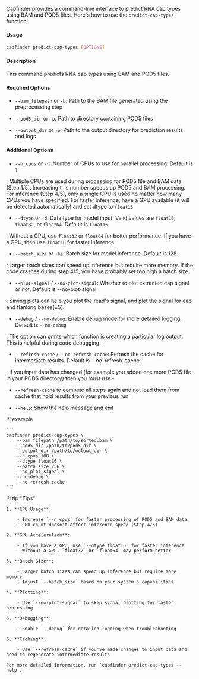 Capfinder provides a command-line interface to predict RNA cap types using BAM and POD5 files. Here's how to use the `predict-cap-types` function:

#### Usage

```bash
capfinder predict-cap-types [OPTIONS]
```

#### Description

This command predicts RNA cap types using BAM and POD5 files.

#### Required Options

- `--bam_filepath` or `-b`: Path to the BAM file generated using the preprocessing step

- `--pod5_dir` or `-p`: Path to directory containing POD5 files

- `--output_dir` or `-o`: Path to the output directory for prediction results and logs

#### Additional Options

- `--n_cpus` or `-n`: Number of CPUs to use for parallel processing. Default is 1

:   Multiple CPUs are used during processing for POD5 file and BAM data (Step 1/5). Increasing this number speeds up POD5 and BAM processing. For inference (Step 4/5), only a single CPU is used no matter how many CPUs you have specified. For faster inference, have a GPU available (it will be detected automatically) and set dtype to `float16`


- `--dtype` or `-d`: Data type for model input. Valid values are `float16`, `float32`, or `float64`. Default is `float16`

:   Without a GPU, use `float32` or `float64` for better performance. If you have a GPU, then use `float16` for faster inference

- `--batch_size` or `-bs`: Batch size for model inference. Default is 128

:   Larger batch sizes can speed up inference but require more memory. If the code crashes during step 4/5, you have probably set too high a batch size.

- `--plot-signal` / `--no-plot-signal`: Whether to plot extracted cap signal or not. Default is --no-plot-signal

:   Saving plots can help you plot the read's signal, and plot the signal for cap and flanking bases(&#177;5).

- `--debug` / `--no-debug`: Enable debug mode for more detailed logging. Default is `--no-debug`

:   The option can prints which function is creating a particular log output. This is helpful during code debugging.

- `--refresh-cache` / `--no-refresh-cache`: Refresh the cache for intermediate results. Default is --no-refresh-cache

:   If you input data has changed (for example you added one more POD5 file in your POD5 directory) then you must use -

- `--refresh-cache` to compute all steps again and not load them from cache that hold results from your previous run.

- `--help`: Show the help message and exit


!!! example

    ```
    capfinder predict-cap-types \
        --bam_filepath /path/to/sorted.bam \
        --pod5_dir /path/to/pod5_dir \
        --output_dir /path/to/output_dir \
        --n_cpus 100 \
        --dtype float16 \
        --batch_size 256 \
        --no_plot_signal \
        --no-debug \
        --no-refresh-cache
    ```

!!! tip "Tips"

    1. **CPU Usage**:

        - Increase `--n_cpus` for faster processing of POD5 and BAM data
        - CPU count doesn't affect inference speed (Step 4/5)

    2. **GPU Acceleration**:

        - If you have a GPU, use `--dtype float16` for faster inference
        - Without a GPU, `float32` or `float64` may perform better

    3. **Batch Size**:

        - Larger batch sizes can speed up inference but require more memory
        - Adjust `--batch_size` based on your system's capabilities

    4. **Plotting**:

        - Use `--no-plot-signal` to skip signal plotting for faster processing

    5. **Debugging**:

        - Enable `--debug` for detailed logging when troubleshooting

    6. **Caching**:

        - Use `--refresh-cache` if you've made changes to input data and need to regenerate intermediate results

    For more detailed information, run `capfinder predict-cap-types --help`.
